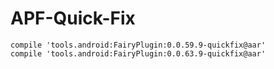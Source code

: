 # APF-Quick-Fix
```
compile 'tools.android:FairyPlugin:0.0.59.9-quickfix@aar'
compile 'tools.android:FairyPlugin:0.0.63.9-quickfix@aar'
```
